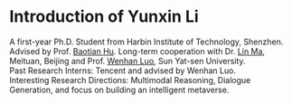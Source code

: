 
# Introduction of Yunxin Li

A first-year Ph.D. Student from Harbin Institute of Technology, Shenzhen.<br>
Advised by Prof. [Baotian Hu](http://faculty.hitsz.edu.cn/hubaotian). Long-term cooperation with Dr. [Lin Ma](https://forestlinma.com/), Meituan, Beijing and Prof. [Wenhan Luo](https://whluo.github.io/), Sun Yat-sen University.<br>
Past Research Interns: Tencent and advised by Wenhan Luo. <br>
Interesting Research Directions:
Multimodal Reasoning, Dialogue Generation, and focus on building an intelligent metaverse.
